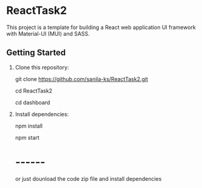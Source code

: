 # ReactTask2

This project is a template for building a React web application UI framework with Material-UI (MUI) and SASS.

## Getting Started
1. Clone this repository:
    
   git clone https://github.com/sanila-ks/ReactTask2.git
   
   cd ReactTask2
   
   cd dashboard
   

3. Install dependencies:
   
   npm install

   npm start

   # ------
   or just dounload the code zip file and install dependencies
